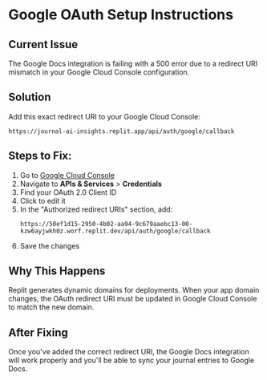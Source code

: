 # Google OAuth Setup Instructions

## Current Issue
The Google Docs integration is failing with a 500 error due to a redirect URI mismatch in your Google Cloud Console configuration.

## Solution
Add this exact redirect URI to your Google Cloud Console:

```
https://journal-ai-insights.replit.app/api/auth/google/callback
```

## Steps to Fix:

1. Go to [Google Cloud Console](https://console.cloud.google.com/)
2. Navigate to **APIs & Services** > **Credentials**
3. Find your OAuth 2.0 Client ID
4. Click to edit it
5. In the "Authorized redirect URIs" section, add:
   ```
   https://50ef1d15-2950-4b02-aa94-9c679aaebc13-00-kzw6ayjwkh0z.worf.replit.dev/api/auth/google/callback
   ```
6. Save the changes

## Why This Happens
Replit generates dynamic domains for deployments. When your app domain changes, the OAuth redirect URI must be updated in Google Cloud Console to match the new domain.

## After Fixing
Once you've added the correct redirect URI, the Google Docs integration will work properly and you'll be able to sync your journal entries to Google Docs.